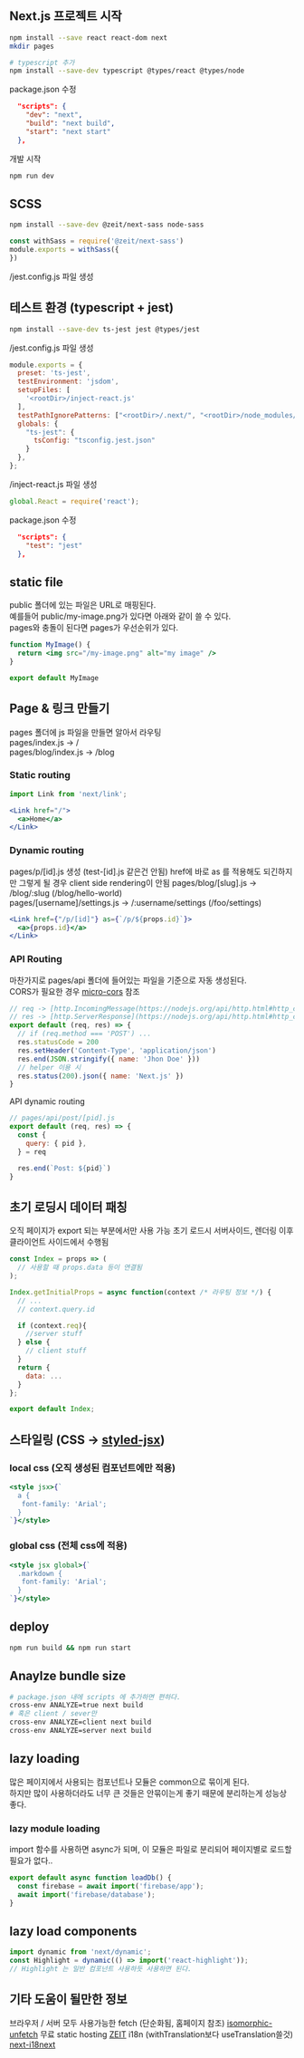 ## Next.js 프로젝트 시작  
```bash
npm install --save react react-dom next
mkdir pages

# typescript 추가
npm install --save-dev typescript @types/react @types/node
```

package.json 수정
```json 
  "scripts": {
    "dev": "next",
    "build": "next build",
    "start": "next start"
  },
```

개발 시작
```bash
npm run dev
```

## SCSS
```bash
npm install --save-dev @zeit/next-sass node-sass
```

```javascript
const withSass = require('@zeit/next-sass')
module.exports = withSass({
})
```
<projectDir>/jest.config.js 파일 생성 

## 테스트 환경 (typescript + jest)
```bash
npm install --save-dev ts-jest jest @types/jest
```
<projectDir>/jest.config.js 파일 생성 
```javascript
module.exports = {
  preset: 'ts-jest',
  testEnvironment: 'jsdom',
  setupFiles: [
    '<rootDir>/inject-react.js'
  ],
  testPathIgnorePatterns: ["<rootDir>/.next/", "<rootDir>/node_modules/", "<rootDir>/.idea/"],
  globals: {
    "ts-jest": {
      tsConfig: "tsconfig.jest.json"
    }
  },
};
```

<projectDir>/inject-react.js 파일 생성  

```javascript
global.React = require('react');
```

package.json 수정
```json 
  "scripts": {
    "test": "jest"
  },
```
## static file
public 폴더에 있는 파일은 URL로 매핑된다.  
예를들어 public/my-image.png가 있다면 아래와 같이 쓸 수 있다.  
pages와 충돌이 된다면 pages가 우선순위가 있다.
```jsx harmony
function MyImage() {
  return <img src="/my-image.png" alt="my image" />
}

export default MyImage
```

## Page & 링크 만들기
pages 폴더에 js 파일을 만들면 알아서 라우팅  
pages/index.js → /  
pages/blog/index.js → /blog  

### Static routing
```jsx harmony
import Link from 'next/link';

<Link href="/">
  <a>Home</a>
</Link>
```

### Dynamic routing
pages/p/[id].js 생성 (test-[id].js 같은건 안됨)
href에 바로 as 를 적용해도 되긴하지만 그렇게 될 경우 client side rendering이 안됨
pages/blog/[slug].js → /blog/:slug (/blog/hello-world)  
pages/[username]/settings.js → /:username/settings (/foo/settings)  
```jsx harmony
<Link href={"/p/[id]"} as={`/p/${props.id}`}>
  <a>{props.id}</a>
</Link>
```

### API Routing
마찬가지로 pages/api 폴더에 들어있는 파일을 기준으로 자동 생성된다.  
CORS가 필요한 경우 [micro-cors](https://nextjs.org/docs/api-routes/api-middlewares#micro-support) 참조
```javascript
// req -> [http.IncomingMessage(https://nodejs.org/api/http.html#http_class_http_incomingmessage) + [middlewares](https://nextjs.org/docs/api-routes/api-middlewares)
// res -> [http.ServerResponse](https://nodejs.org/api/http.html#http_class_http_serverresponse) + [helper](https://nextjs.org/docs/api-routes/response-helpers)
export default (req, res) => {
  // if (req.method === 'POST') ...
  res.statusCode = 200
  res.setHeader('Content-Type', 'application/json')
  res.end(JSON.stringify({ name: 'Jhon Doe' }))
  // helper 이용 시 
  res.status(200).json({ name: 'Next.js' })
}
```
API dynamic routing

```javascript
// pages/api/post/[pid].js
export default (req, res) => {
  const {
    query: { pid },
  } = req

  res.end(`Post: ${pid}`)
}
```

## 초기 로딩시 데이터 패칭
오직 페이지가 export 되는 부분에서만 사용 가능
초기 로드시 서버사이드, 렌더링 이후 클라이언트 사이드에서 수행됨
```jsx harmony
const Index = props => (
  // 사용할 때 props.data 등이 연결됨
);

Index.getInitialProps = async function(context /* 라우팅 정보 */) {
  // ...
  // context.query.id

  if (context.req){
    //server stuff
  } else {
    // client stuff
  }
  return {
    data: ...
  }
};

export default Index;
```

## 스타일링 (CSS -> [styled-jsx](https://github.com/zeit/styled-jsx))

### local css (오직 생성된 컴포넌트에만 적용)
```jsx harmony
<style jsx>{`
  a {
   font-family: 'Arial';
  }
`}</style>
```

### global css (전체 css에 적용)
```jsx harmony
<style jsx global>{`
  .markdown {
   font-family: 'Arial';
  }
`}</style>
```


## deploy
```bash
npm run build && npm run start
```


## Anaylze bundle size
```bash
# package.json 내에 scripts 에 추가하면 편하다.
cross-env ANALYZE=true next build  
# 혹은 client / sever만
cross-env ANALYZE=client next build  
cross-env ANALYZE=server next build  
```

## lazy loading
많은 페이지에서 사용되는 컴포넌트나 모듈은 common으로 묶이게 된다.  
하지만 많이 사용하더라도 너무 큰 것들은 안묶이는게 좋기 때문에 분리하는게 성능상 좋다.  

### lazy module loading
import 함수를 사용하면 async가 되며, 이 모듈은 파일로 분리되어 페이지별로 로드할 필요가 없다..
```jsx harmony
export default async function loadDb() {
  const firebase = await import('firebase/app');
  await import('firebase/database');
}
```

## lazy load components
```jsx harmony
import dynamic from 'next/dynamic';
const Highlight = dynamic(() => import('react-highlight'));
// Highlight 는 일반 컴포넌트 사용하듯 사용하면 된다.
```

## 기타 도움이 될만한 정보
브라우저 / 서버 모두 사용가능한 fetch (단순화됨, 홈페이지 참조) [isomorphic-unfetch](https://www.npmjs.com/package/isomorphic-unfetch)
무료 static hosting [ZEIT](https://zeit.co/)
i18n (withTranslation보다 useTranslation쓸것) [next-i18next](https://github.com/isaachinman/next-i18next)
